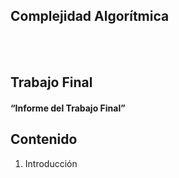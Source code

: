 <h2>Complejidad Algorítmica</h2>
<br><br>
<h2>Trabajo Final</h2>
<h4>“Informe del Trabajo Final”</h4>

<h2> Contenido</h2>
<ol>
<li>Introducción
</ol>

